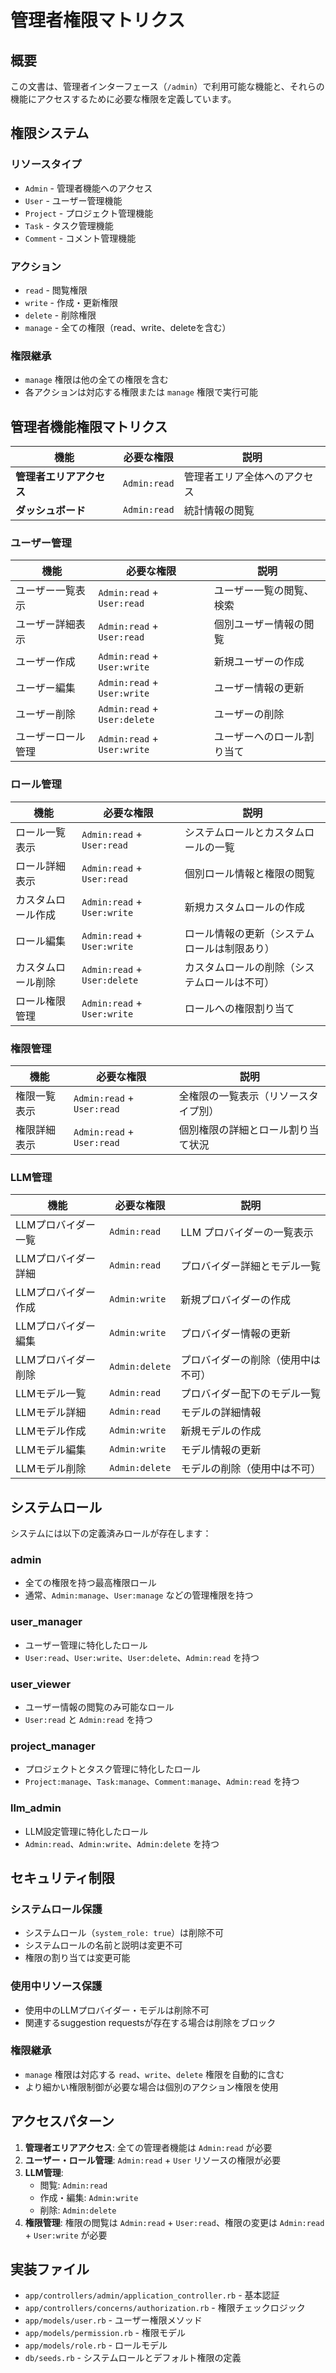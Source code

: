 # 管理者権限マトリクス

## 概要

この文書は、管理者インターフェース（`/admin`）で利用可能な機能と、それらの機能にアクセスするために必要な権限を定義しています。

## 権限システム

### リソースタイプ
- `Admin` - 管理者機能へのアクセス
- `User` - ユーザー管理機能
- `Project` - プロジェクト管理機能
- `Task` - タスク管理機能
- `Comment` - コメント管理機能

### アクション
- `read` - 閲覧権限
- `write` - 作成・更新権限
- `delete` - 削除権限
- `manage` - 全ての権限（read、write、deleteを含む）

### 権限継承
- `manage` 権限は他の全ての権限を含む
- 各アクションは対応する権限または `manage` 権限で実行可能

## 管理者機能権限マトリクス

| 機能 | 必要な権限 | 説明 |
|------|-----------|------|
| **管理者エリアアクセス** | `Admin:read` | 管理者エリア全体へのアクセス |
| **ダッシュボード** | `Admin:read` | 統計情報の閲覧 |

### ユーザー管理

| 機能 | 必要な権限 | 説明 |
|------|-----------|------|
| ユーザー一覧表示 | `Admin:read` + `User:read` | ユーザー一覧の閲覧、検索 |
| ユーザー詳細表示 | `Admin:read` + `User:read` | 個別ユーザー情報の閲覧 |
| ユーザー作成 | `Admin:read` + `User:write` | 新規ユーザーの作成 |
| ユーザー編集 | `Admin:read` + `User:write` | ユーザー情報の更新 |
| ユーザー削除 | `Admin:read` + `User:delete` | ユーザーの削除 |
| ユーザーロール管理 | `Admin:read` + `User:write` | ユーザーへのロール割り当て |

### ロール管理

| 機能 | 必要な権限 | 説明 |
|------|-----------|------|
| ロール一覧表示 | `Admin:read` + `User:read` | システムロールとカスタムロールの一覧 |
| ロール詳細表示 | `Admin:read` + `User:read` | 個別ロール情報と権限の閲覧 |
| カスタムロール作成 | `Admin:read` + `User:write` | 新規カスタムロールの作成 |
| ロール編集 | `Admin:read` + `User:write` | ロール情報の更新（システムロールは制限あり） |
| カスタムロール削除 | `Admin:read` + `User:delete` | カスタムロールの削除（システムロールは不可） |
| ロール権限管理 | `Admin:read` + `User:write` | ロールへの権限割り当て |

### 権限管理

| 機能 | 必要な権限 | 説明 |
|------|-----------|------|
| 権限一覧表示 | `Admin:read` + `User:read` | 全権限の一覧表示（リソースタイプ別） |
| 権限詳細表示 | `Admin:read` + `User:read` | 個別権限の詳細とロール割り当て状況 |

### LLM管理

| 機能 | 必要な権限 | 説明 |
|------|-----------|------|
| LLMプロバイダー一覧 | `Admin:read` | LLM プロバイダーの一覧表示 |
| LLMプロバイダー詳細 | `Admin:read` | プロバイダー詳細とモデル一覧 |
| LLMプロバイダー作成 | `Admin:write` | 新規プロバイダーの作成 |
| LLMプロバイダー編集 | `Admin:write` | プロバイダー情報の更新 |
| LLMプロバイダー削除 | `Admin:delete` | プロバイダーの削除（使用中は不可） |
| LLMモデル一覧 | `Admin:read` | プロバイダー配下のモデル一覧 |
| LLMモデル詳細 | `Admin:read` | モデルの詳細情報 |
| LLMモデル作成 | `Admin:write` | 新規モデルの作成 |
| LLMモデル編集 | `Admin:write` | モデル情報の更新 |
| LLMモデル削除 | `Admin:delete` | モデルの削除（使用中は不可） |


## システムロール

システムには以下の定義済みロールが存在します：

### admin
- 全ての権限を持つ最高権限ロール
- 通常、`Admin:manage`、`User:manage` などの管理権限を持つ

### user_manager
- ユーザー管理に特化したロール
- `User:read`、`User:write`、`User:delete`、`Admin:read` を持つ

### user_viewer
- ユーザー情報の閲覧のみ可能なロール
- `User:read` と `Admin:read` を持つ

### project_manager
- プロジェクトとタスク管理に特化したロール
- `Project:manage`、`Task:manage`、`Comment:manage`、`Admin:read` を持つ

### llm_admin
- LLM設定管理に特化したロール
- `Admin:read`、`Admin:write`、`Admin:delete` を持つ

## セキュリティ制限

### システムロール保護
- システムロール（`system_role: true`）は削除不可
- システムロールの名前と説明は変更不可
- 権限の割り当ては変更可能

### 使用中リソース保護
- 使用中のLLMプロバイダー・モデルは削除不可
- 関連するsuggestion requestsが存在する場合は削除をブロック

### 権限継承
- `manage` 権限は対応する `read`、`write`、`delete` 権限を自動的に含む
- より細かい権限制御が必要な場合は個別のアクション権限を使用

## アクセスパターン

1. **管理者エリアアクセス**: 全ての管理者機能は `Admin:read` が必要
2. **ユーザー・ロール管理**: `Admin:read` + `User` リソースの権限が必要
3. **LLM管理**: 
   - 閲覧: `Admin:read`
   - 作成・編集: `Admin:write` 
   - 削除: `Admin:delete`
4. **権限管理**: 権限の閲覧は `Admin:read` + `User:read`、権限の変更は `Admin:read` + `User:write` が必要


## 実装ファイル

- `app/controllers/admin/application_controller.rb` - 基本認証
- `app/controllers/concerns/authorization.rb` - 権限チェックロジック
- `app/models/user.rb` - ユーザー権限メソッド
- `app/models/permission.rb` - 権限モデル
- `app/models/role.rb` - ロールモデル
- `db/seeds.rb` - システムロールとデフォルト権限の定義